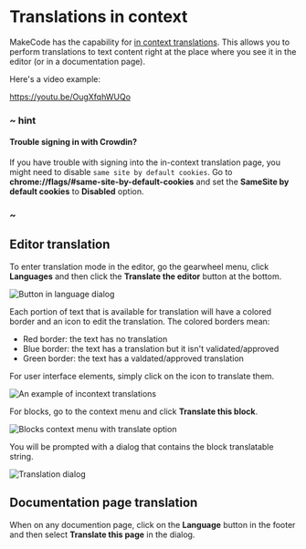 # Translations in context

MakeCode has the capability for [in context translations](https://support.crowdin.com/in-context-localization/). This allows you to perform translations to text content right at the place where you see it in the editor (or in a documentation page).

Here's a video example:

https://youtu.be/OugXfqhWUQo

### ~ hint

#### Trouble signing in with Crowdin?

If you have trouble with signing into the in-context translation page,
you might need to disable ``same site by default cookies``.
Go to **chrome://flags/#same-site-by-default-cookies**
and set the **SameSite by default cookies** to **Disabled** option.

### ~

## Editor translation

To enter translation mode in the editor, go the gearwheel menu, click **Languages** and then click the **Translate the editor** button at the bottom.

![Button in language dialog](/static/blog/translations-in-context/translatebutton.png)

Each portion of text that is available for translation will have a colored border and an icon to edit the translation. The colored borders mean:

* Red border: the text has no translation
* Blue border: the text has a translation but it isn't validated/approved
* Green border: the text has a valdated/approved translation

For user interface elements, simply click on the icon to translate them.

![An example of incontext translations](/static/blog/translations-in-context/home.png)

For blocks, go to the context menu
and click **Translate this block**.

![Blocks context menu with translate option](/static/blog/translations-in-context/contextmenu.png)

You will be prompted with a dialog that contains the block translatable string.

![Translation dialog](/static/blog/translations-in-context/block.png)

## Documentation page translation <a name="incontextdocumentation"></a>

When on any documention page, click on the **Language** button
in the footer and then select **Translate this page** in the dialog.
